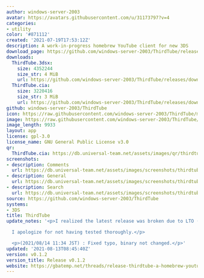 ```yaml
---
author: windows-server-2003
avatar: https://avatars.githubusercontent.com/u/31173797?v=4
categories:
- utility
color: '#871112'
created: '2021-07-19T17:53:12Z'
description: A work-in-progress homebrew YouTube client for new 3DS
download_page: https://github.com/windows-server-2003/ThirdTube/releases
downloads:
  ThirdTube.3dsx:
    size: 4352244
    size_str: 4 MiB
    url: https://github.com/windows-server-2003/ThirdTube/releases/download/v0.1.2/ThirdTube.3dsx
  ThirdTube.cia:
    size: 3220416
    size_str: 3 MiB
    url: https://github.com/windows-server-2003/ThirdTube/releases/download/v0.1.2/ThirdTube.cia
github: windows-server-2003/ThirdTube
icon: https://raw.githubusercontent.com/windows-server-2003/ThirdTube/main/resource/icon.png
image: https://raw.githubusercontent.com/windows-server-2003/ThirdTube/main/resource/banner.png
image_length: 9933
layout: app
license: gpl-3.0
license_name: GNU General Public License v3.0
qr:
  ThirdTube.cia: https://db.universal-team.net/assets/images/qr/thirdtubecia.png
screenshots:
- description: Comments
  url: https://db.universal-team.net/assets/images/screenshots/thirdtube/comments.png
- description: General
  url: https://db.universal-team.net/assets/images/screenshots/thirdtube/general.png
- description: Search
  url: https://db.universal-team.net/assets/images/screenshots/thirdtube/search.png
source: https://github.com/windows-server-2003/ThirdTube
systems:
- 3DS
title: ThirdTube
update_notes: '<p>I realized the latest release was broken due to LTO (link time optimization).<br>

  I apologize for not having tested thoroughly.</p>

  <p>(2021/08/14 11:34 JST) : Fixed typo, binary not changed.</p>'
updated: '2021-08-13T08:45:40Z'
version: v0.1.2
version_title: Release v0.1.2
website: https://gbatemp.net/threads/release-thirdtube-a-homebrew-youtube-client-for-the-new-3ds.591696/
---
```

